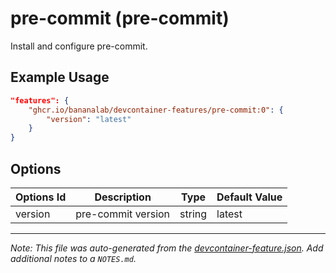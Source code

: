 
# pre-commit (pre-commit)

Install and configure pre-commit.

## Example Usage

```json
"features": {
    "ghcr.io/bananalab/devcontainer-features/pre-commit:0": {
        "version": "latest"
    }
}
```

## Options

| Options Id | Description | Type | Default Value |
|-----|-----|-----|-----|
| version | pre-commit version | string | latest |



---

_Note: This file was auto-generated from the [devcontainer-feature.json](https://github.com/bananalab/devcontainer-features/blob/main/src/pre-commit/devcontainer-feature.json).  Add additional notes to a `NOTES.md`._
